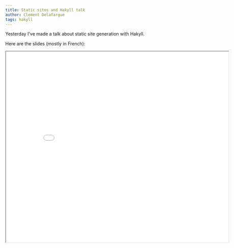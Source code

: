 ```yaml
---
title: Static sites and Hakyll talk
author: Clement Delafargue
tags: hakyll
---
```


Yesterday I've made a talk about static site generation with Hakyll.

Here are the slides (mostly in French):

<iframe width="700" height="600" src="/files/embedder.html#hakyll-slides.html" allowfullscreen />

[Génération dynamique de sites statiques avec Hakyll](/files/hakyll-slides.html)
